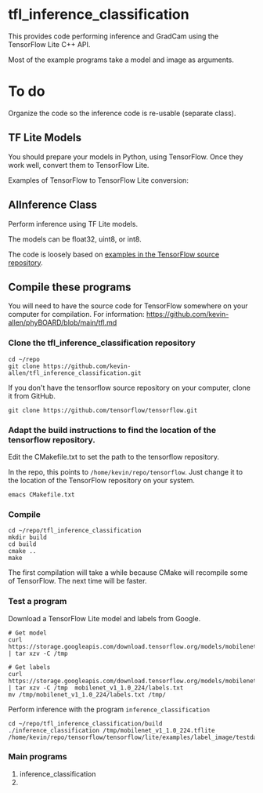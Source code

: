 # tfl_inference_classification

This provides code performing inference and GradCam using the TensorFlow Lite C++ API. 

Most of the example programs take a model and image as arguments.

# To do

Organize the code so the inference code is re-usable (separate class).


## TF Lite Models

You should prepare your models in Python, using TensorFlow. Once they work well, convert them to TensorFlow Lite.

Examples of TensorFlow to TensorFlow Lite conversion: 

## AIInference Class

Perform inference using TF Lite models.

The models can be float32, uint8, or int8. 

The code is loosely based on [examples in the TensorFlow source repository](https://github.com/nxp-imx/tensorflow-imx/tree/lf-6.1.36_2.1.0/tensorflow/lite/examples/label_image).

## Compile these programs

You will need to have the source code for TensorFlow somewhere on your computer for compilation. For information: https://github.com/kevin-allen/phyBOARD/blob/main/tfl.md

### Clone the tfl_inference_classification repository
```
cd ~/repo
git clone https://github.com/kevin-allen/tfl_inference_classification.git
```

If you don't have the tensorflow source repository on your computer, clone it from GitHub.

```
git clone https://github.com/tensorflow/tensorflow.git
```

### Adapt the build instructions to find the location of the tensorflow repository.

Edit the CMakefile.txt to set the path to the tensorflow repository.

In the repo, this points to `/home/kevin/repo/tensorflow`. Just change it to the location of the TensorFlow repository on your system.

```
emacs CMakefile.txt
```

### Compile

```
cd ~/repo/tfl_inference_classification
mkdir build
cd build
cmake ..
make
```

The first compilation will take a while because CMake will recompile some of TensorFlow. The next time will be faster.

### Test a program

Download a TensorFlow Lite model and labels from Google.

```
# Get model
curl https://storage.googleapis.com/download.tensorflow.org/models/mobilenet_v1_2018_02_22/mobilenet_v1_1.0_224.tgz | tar xzv -C /tmp

# Get labels
curl https://storage.googleapis.com/download.tensorflow.org/models/mobilenet_v1_1.0_224_frozen.tgz  | tar xzv -C /tmp  mobilenet_v1_1.0_224/labels.txt
mv /tmp/mobilenet_v1_1.0_224/labels.txt /tmp/
```

Perform inference with the program `inference_classification`

```
cd ~/repo/tfl_inference_classification/build
./inference_classification /tmp/mobilenet_v1_1.0_224.tflite /home/kevin/repo/tensorflow/tensorflow/lite/examples/label_image/testdata/grace_hopper.bmp 
```


### Main programs

1. inference_classification
2. 
